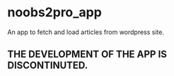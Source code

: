 # noobs2pro_app

An app to fetch and load articles from wordpress site.

## THE DEVELOPMENT OF THE APP IS DISCONTINUTED.
